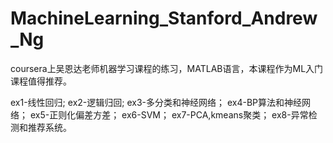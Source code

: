 # MachineLearning_Stanford_Andrew_Ng
coursera上吴恩达老师机器学习课程的练习，MATLAB语言，本课程作为ML入门课程值得推荐。

ex1-线性回归;
ex2-逻辑归回;
ex3-多分类和神经网络；
ex4-BP算法和神经网络；
ex5-正则化偏差方差；
ex6-SVM；
ex7-PCA,kmeans聚类；
ex8-异常检测和推荐系统。


